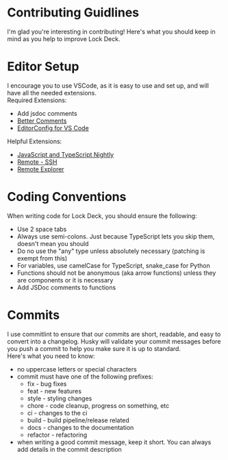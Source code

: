 # Contributing Guidlines

I'm glad you're interesting in contributing! Here's what you should keep in mind as you help to improve Lock Deck.


# Editor Setup

I encourage you to use VSCode, as it is easy to use and set up, and will have all the needed extensions. <br/>
Required Extensions:
 - Add jsdoc comments
 - [Better Comments](https://marketplace.visualstudio.com/items?itemName=aaron-bond.better-comments)
 - [EditorConfig for VS Code](https://marketplace.visualstudio.com/items?itemName=EditorConfig.EditorConfig)

Helpful Extensions:
 - [JavaScript and TypeScript Nightly](https://marketplace.visualstudio.com/items?itemName=ms-vscode.vscode-typescript-next)
 - [Remote - SSH](https://marketplace.visualstudio.com/items?itemName=ms-vscode-remote.remote-ssh)
 - [Remote Explorer](https://marketplace.visualstudio.com/items?itemName=ms-vscode.remote-explorer)


# Coding Conventions

When writing code for Lock Deck, you should ensure the following:
 - Use 2 space tabs
 - Always use semi-colons. Just because TypeScript lets you skip them, doesn't mean you should
 - Do no use the "any" type unless absolutely necessary (patching is exempt from this)
 - For variables, use camelCase for TypeScript, snake_case for Python
 - Functions should not be anonymous (aka arrow functions) unless they are components or it is necessary
 - Add JSDoc comments to functions


# Commits

I use commitlint to ensure that our commits are short, readable, and easy to convert into a changelog. Husky will validate your commit messages before you push a commit to help you make sure it is up to standard.<br/>
Here's what you need to know:
 - no uppercase letters or special characters
 - commit must have one of the following prefixes:
   - fix - bug fixes
   - feat - new features
   - style - styling changes
   - chore - code cleanup, progress on something, etc
   - ci - changes to the ci
   - build - build pipeline/release related
   - docs - changes to the documentation
   - refactor - refactoring
 - when writing a good commit message, keep it short. You can always add details in the commit description
